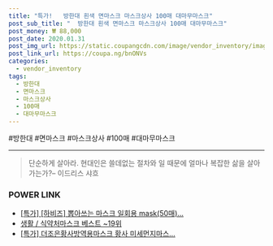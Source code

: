 ```yaml
--- 
title: "특가!   방한대 흰색 면마스크 마스크상사 100매 대마무마스크" 
post_sub_title: "  방한대 흰색 면마스크 마스크상사 100매 대마무마스크" 
post_money: ₩ 88,000 
post_date: 2020.01.31 
post_img_url: https://static.coupangcdn.com/image/vendor_inventory/images/2017/10/18/7/1/f25cc782-a5bb-4f32-b9b3-b42fd2ff83e4.jpg 
post_link_url: https://coupa.ng/bnONVs 
categories: 
  - vendor_inventory 
tags: 
  - 방한대 
  - 면마스크 
  - 마스크상사 
  - 100매 
  - 대마무마스크 
--- 
```

  #방한대 #면마스크 #마스크상사 #100매 #대마무마스크 
<hr> 

> 단순하게 살아라. 현대인은 쓸데없는 절차와 일 때문에 얼마나 복잡한 삶을 살아가는가?– 이드리스 샤흐 


### POWER LINK

* <a href="https://blog.naver.com/santokki14/221790722704" target="_blank">[특가] [하비즈] 뽑아쓰는 마스크 일회용 mask(50매)...</a>
* <a href="https://blog.naver.com/santokki14/221787611026" target="_blank">생활 / 식약처마스크 베스트 ~19위</a>
* <a href="https://blog.naver.com/santokki14/221790072033" target="_blank">[특가] 더조은황사방역용마스크 황사 미세먼지마스...</a>
